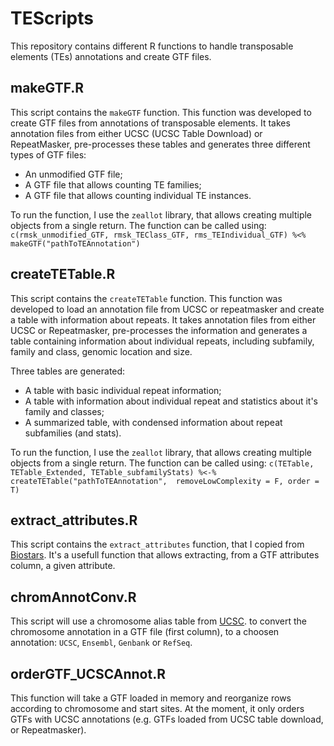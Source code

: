 # TEScripts

This repository contains different R functions to handle transposable elements (TEs) annotations and create GTF files.

## makeGTF.R

This script contains the ```makeGTF``` function. This function was developed to create GTF files from annotations of transposable elements.
It takes annotation files from either UCSC (UCSC Table Download) or RepeatMasker, pre-processes these tables and generates three different types of GTF files: 
- An unmodified GTF file;
- A GTF file that allows counting TE families;
- A GTF file that allows counting individual TE instances.

To run the function, I use the `zeallot` library, that allows creating multiple objects from a single return. 
The function can be called using:
`c(rmsk_unmodified_GTF, rmsk_TEClass_GTF, rms_TEIndividual_GTF) %<% makeGTF("pathToTEAnnotation")`

## createTETable.R

This script contains the ```createTETable``` function. This function was developed to load an annotation file from UCSC or repeatmasker and create a table with information about repeats. It takes annotation files from either UCSC or Repeatmasker, pre-processes the information and generates a table containing information about individual repeats, including subfamily, family and class, genomic location and size. 

Three tables are generated: 
- A table with basic individual repeat information; 
- A table with information about individual repeat and statistics about it's family and classes; 
- A summarized table, with condensed information about repeat subfamilies (and stats).

To run the function, I use the `zeallot` library, that allows creating multiple objects from a single return. 
The function can be called using:
`c(TETable, TETable_Extended, TETable_subfamilyStats) %<-% 
  createTETable("pathToTEAnnotation", 
                removeLowComplexity = F,
                order = T)`

## extract_attributes.R

This script contains the `extract_attributes` function, that I copied from [Biostars](https://www.biostars.org/p/272889/#418833). 
It's a usefull function that allows extracting, from a GTF attributes column, a given attribute.

## chromAnnotConv.R

This script will use a chromosome alias table from [UCSC](http://hgdownload.soe.ucsc.edu/goldenPath/hg38/database/chromAlias.txt.gz).
to convert the chromosome annotation in a GTF file (first column), to a choosen annotation: `UCSC`, `Ensembl`, `Genbank` or `RefSeq`.

## orderGTF_UCSCAnnot.R

This function will take a GTF loaded in memory and reorganize rows according to chromosome and start sites. At the moment, it only orders GTFs with UCSC annotations (e.g. GTFs loaded from UCSC table download, or Repeatmasker).
